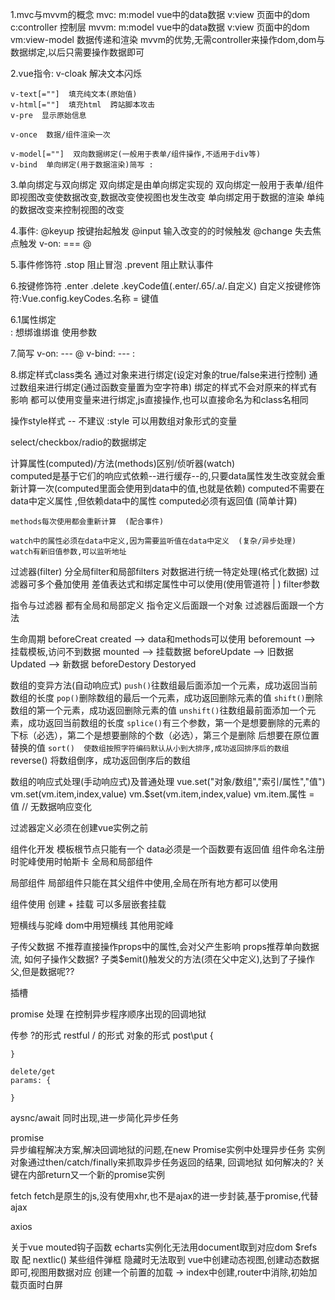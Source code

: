 1.mvc与mvvm的概念
    mvc:
    m:model vue中的data数据
    v:view 页面中的dom
    c:controller  控制层
    mvvm:
    m:model vue中的data数据
    v:view 页面中的dom
    vm:view-model 数据传递和渲染
    mvvm的优势,无需controller来操作dom,dom与数据绑定,以后只需要操作数据即可

2.vue指令:
    v-cloak  解决文本闪烁

    v-text[=""]  填充纯文本(原始值)
    v-html[=""]  填充html  跨站脚本攻击
    v-pre  显示原始信息   

    v-once  数据/组件渲染一次

    v-model[=""]  双向数据绑定(一般用于表单/组件操作,不适用于div等)
    v-bind  单向绑定(用于数据渲染)简写 :

3.单向绑定与双向绑定
    双向绑定是由单向绑定实现的
    双向绑定一般用于表单/组件  即视图改变使数据改变,数据改变使视图也发生改变
    单向绑定用于数据的渲染  单纯的数据改变来控制视图的改变

4.事件:
    @keyup 按键抬起触发
    @input 输入改变的的时候触发
    @change 失去焦点触发
    v-on:   ===    @

5.事件修饰符
    .stop 阻止冒泡
    .prevent 阻止默认事件

6.按键修饰符
    .enter
    .delete
    .keyCode值(.enter/.65/.a/.自定义)
    自定义按键修饰符:Vue.config.keyCodes.名称 = 键值

6.1属性绑定  
:  想绑谁绑谁  使用参数

7.简写
    v-on: --- @
    v-bind: --- :

8.绑定样式class类名
    通过对象来进行绑定(设定对象的true/false来进行控制)
    通过数组来进行绑定(通过函数变量置为空字符串)
    绑定的样式不会对原来的样式有影响
    都可以使用变量来进行绑定,js直接操作,也可以直接命名为和class名相同

操作style样式 -- 不建议
:style  可以用数组对象形式的变量

select/checkbox/radio的数据绑定

计算属性(computed)/方法(methods)区别/侦听器(watch)   
    computed是基于它们的响应式依赖--进行缓存--的,只要data属性发生改变就会重新计算一次(computed里面会使用到data中的值,也就是依赖)
    computed不需要在data中定义属性  ,但依赖data中的属性
    computed必须有返回值 (简单计算)

    methods每次使用都会重新计算  (配合事件)

    watch中的属性必须在data中定义,因为需要监听值在data中定义  (复杂/异步处理)
    watch有新旧值参数,可以监听地址

过滤器(filter)
    分全局filter和局部filters
    对数据进行统一特定处理(格式化数据)
    过滤器可多个叠加使用
    差值表达式和绑定属性中可以使用(使用管道符 | )
    filter参数
    
指令与过滤器
    都有全局和局部定义
    指令定义后面跟一个对象
    过滤器后面跟一个方法

生命周期
    beforeCreat
    created --> data和methods可以使用
    beforemount --> 挂载模板,访问不到数据
    mounted --> 挂载数据
    beforeUpdate --> 旧数据
    Updated --> 新数据
    beforeDestory
    Destoryed

数组的变异方法(自动响应式)
    `push()`往数组最后面添加一个元素，成功返回当前数组的长度
    `pop()`删除数组的最后一个元素，成功返回删除元素的值
    `shift()`删除数组的第一个元素，成功返回删除元素的值
    `unshift()`往数组最前面添加一个元素，成功返回当前数组的长度
    `splice()`有三个参数，第一个是想要删除的元素的下标（必选），第二个是想要删除的个数（必选），第三个是删除 后想要在原位置替换的值
    `sort()  使数组按照字符编码默认从小到大排序,成功返回排序后的数组
    `reverse()  将数组倒序，成功返回倒序后的数组

数组的响应式处理(手动响应式)及普通处理
    vue.set("对象/数组","索引/属性","值")
    vm.set(vm.item,index,value)
    vm.$set(vm.item,index,value)
    vm.item.属性 = 值 // 无数据响应变化

过滤器定义必须在创建vue实例之前

组件化开发
    模板根节点只能有一个
    data必须是一个函数要有返回值
    组件命名注册时驼峰使用时帕斯卡
    全局和局部组件

局部组件
    局部组件只能在其父组件中使用,全局在所有地方都可以使用

组件使用
    创建 + 挂载 可以多层嵌套挂载

短横线与驼峰
    dom中用短横线 其他用驼峰

子传父数据
    不推荐直接操作props中的属性,会对父产生影响
    props推荐单向数据流,
    如何子操作父数据? 
    子类$emit()触发父的方法(须在父中定义),达到了子操作父,但是数据呢??

插槽

promise
    处理 在控制异步程序顺序出现的回调地狱

传参
    ?的形式  restful / 的形式 对象的形式
    post\put 
    {

    }

    delete/get
    params: {

    }

aysnc/await
同时出现,进一步简化异步任务

promise  
异步编程解决方案,解决回调地狱的问题,在new Promise实例中处理异步任务
实例对象通过then/catch/finally来抓取异步任务返回的结果,  回调地狱  如何解决的?   关键在内部return又一个新的promise实例

fetch
fetch是原生的js,没有使用xhr,也不是ajax的进一步封装,基于promise,代替ajax

axios

关于vue mouted钩子函数 echarts实例化无法用document取到对应dom  $refs取 配 nextIic()
某些组件弹框  隐藏时无法取到
vue中创建动态视图,创建动态数据即可,视图用数据对应
创建一个前置的加载  -> index中创建,router中消除,初始加载页面时白屏

